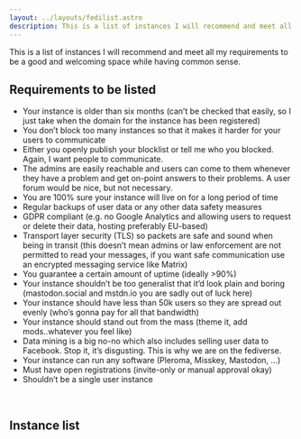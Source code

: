 ```yaml
---
layout: ../layouts/fedilist.astro
description: This is a list of instances I will recommend and meet all my requirements to be a good and welcoming space while having common sense.
---
```


This is a list of instances I will recommend and meet all my requirements to be a good and welcoming space while having common sense.

## Requirements to be listed

  * Your instance is older than six months (can&#8217;t be checked that easily, so I just take when the domain for the instance has been registered)
  * You don&#8217;t block too many instances so that it makes it harder for your users to communicate
  * Either you openly publish your blocklist or tell me who you blocked. Again, I want people to communicate.
  * The admins are easily reachable and users can come to them whenever they have a problem and get on-point answers to their problems. A user forum would be nice, but not necessary.
  * You are 100% sure your instance will live on for a long period of time
  * Regular backups of user data or any other data safety measures
  * GDPR compliant (e.g. no Google Analytics and allowing users to request or delete their data, hosting preferably EU-based)
  * Transport layer security (TLS) so packets are safe and sound when being in transit (this doesn&#8217;t mean admins or law enforcement are not permitted to read your messages, if you want safe communication use an encrypted messaging service like Matrix)
  * You guarantee a certain amount of uptime (ideally >90%)
  * Your instance shouldn&#8217;t be too generalist that it&#8217;d look plain and boring (mastodon.social and mstdn.io you are sadly out of luck here)
  * Your instance should have less than 50k users so they are spread out evenly (who&#8217;s gonna pay for all that bandwidth)
  * Your instance should stand out from the mass (theme it, add mods..whatever you feel like)
  * Data mining is a big no-no which also includes selling user data to Facebook. Stop it, it&#8217;s disgusting. This is why we are on the fediverse.
  * Your instance can run any software (Pleroma, Misskey, Mastodon, &#8230;)
  * Must have open registrations (invite-only or manual approval okay)
  * Shouldn&#8217;t be a single user instance

<br />

## Instance list

